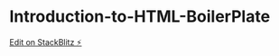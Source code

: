 # Introduction-to-HTML-BoilerPlate

[Edit on StackBlitz ⚡️](https://stackblitz.com/edit/web-platform-9pfkkm)